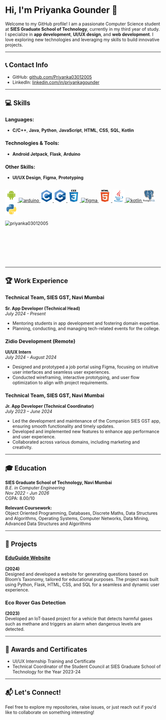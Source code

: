 # Hi, I'm Priyanka Gounder 👋

Welcome to my GitHub profile! I am a passionate Computer Science student at **SIES Graduate School of Technology**, currently in my third year of study. I specialize in **app development**, **UI/UX design**, and **web development**. I love exploring new technologies and leveraging my skills to build innovative projects.

---

## 📞 Contact Info

- GitHub: [github.com/Priyanka03012005](https://github.com/Priyanka03012005)
- LinkedIn: [linkedin.com/in/priyankagounder](https://linkedin.com/in/priyankagounder)

---

## 💻 Skills

### Languages:
- **C/C++**, **Java**, **Python**, **JavaScript**, **HTML**, **CSS**, **SQL**, **Kotlin**

### Technologies & Tools:
- **Android Jetpack**, **Flask**, **Arduino**

### Other Skills:
- **UI/UX Design**, **Figma**, **Prototyping**
  <br><br>
<p align="left"> <a href="https://developer.android.com" target="_blank" rel="noreferrer"> <img src="https://raw.githubusercontent.com/devicons/devicon/master/icons/android/android-original-wordmark.svg" alt="android" width="40" height="40"/> </a> <a href="https://www.arduino.cc/" target="_blank" rel="noreferrer"> <img src="https://cdn.worldvectorlogo.com/logos/arduino-1.svg" alt="arduino" width="40" height="40"/> </a> <a href="https://www.cprogramming.com/" target="_blank" rel="noreferrer"> <img src="https://raw.githubusercontent.com/devicons/devicon/master/icons/c/c-original.svg" alt="c" width="40" height="40"/> </a> <a href="https://www.w3schools.com/cpp/" target="_blank" rel="noreferrer"> <img src="https://raw.githubusercontent.com/devicons/devicon/master/icons/cplusplus/cplusplus-original.svg" alt="cplusplus" width="40" height="40"/> </a> <a href="https://www.w3schools.com/css/" target="_blank" rel="noreferrer"> <img src="https://raw.githubusercontent.com/devicons/devicon/master/icons/css3/css3-original-wordmark.svg" alt="css3" width="40" height="40"/> </a> <a href="https://www.figma.com/" target="_blank" rel="noreferrer"> <img src="https://www.vectorlogo.zone/logos/figma/figma-icon.svg" alt="figma" width="40" height="40"/> </a> <a href="https://www.w3.org/html/" target="_blank" rel="noreferrer"> <img src="https://raw.githubusercontent.com/devicons/devicon/master/icons/html5/html5-original-wordmark.svg" alt="html5" width="40" height="40"/> </a> <a href="https://www.java.com" target="_blank" rel="noreferrer"> <img src="https://raw.githubusercontent.com/devicons/devicon/master/icons/java/java-original.svg" alt="java" width="40" height="40"/> </a> <a href="https://kotlinlang.org" target="_blank" rel="noreferrer"> <img src="https://www.vectorlogo.zone/logos/kotlinlang/kotlinlang-icon.svg" alt="kotlin" width="40" height="40"/> </a> <a href="https://www.postgresql.org" target="_blank" rel="noreferrer"> <img src="https://raw.githubusercontent.com/devicons/devicon/master/icons/postgresql/postgresql-original-wordmark.svg" alt="postgresql" width="40" height="40"/> </a> <a href="https://www.python.org" target="_blank" rel="noreferrer"> <img src="https://raw.githubusercontent.com/devicons/devicon/master/icons/python/python-original.svg" alt="python" width="40" height="40"/> </a> </p>
<p align="center"><img align="left" src="https://github-readme-stats.vercel.app/api/top-langs?username=priyanka03012005&show_icons=true&locale=en&layout=compact" alt="priyanka03012005" /></p>
<br><br><br><br><br><br><br><br>

---

## 🏆 Work Experience

### **Technical Team, SIES GST, Navi Mumbai**
**Sr. App Developer (Technical Head)**  
*July 2024 - Present*
- Mentoring students in app development and fostering domain expertise.
- Planning, conducting, and managing tech-related events for the college.

### **Zidio Development** (Remote)  
**UI/UX Intern**  
*July 2024 - August 2024*
- Designed and prototyped a job portal using Figma, focusing on intuitive user interfaces and seamless user experiences.
- Conducted wireframing, interactive prototyping, and user flow optimization to align with project requirements.

### **Technical Team, SIES GST, Navi Mumbai**
**Jr. App Developer (Technical Coordinator)**  
*July 2023 – June 2024*
- Led the development and maintenance of the Companion SIES GST app, ensuring smooth functionality and timely updates.
- Developed and implemented new features to enhance app performance and user experience.
- Collaborated across various domains, including marketing and creativity.

---

## 🎓 Education

**SIES Graduate School of Technology, Navi Mumbai**  
*B.E. in Computer Engineering*  
*Nov 2022 - Jun 2026*  
CGPA: 8.00/10

**Relevant Coursework:**  
Object Oriented Programming, Databases, Discrete Maths, Data Structures and Algorithms, Operating Systems, Computer Networks, Data Mining, Advanced Data Structures and Algorithms

---

## 🚀 Projects

### [EduGuide Website](http://eduguide.pythonanywhere.com)  
**(2024)**  
Designed and developed a website for generating questions based on Bloom’s Taxonomy, tailored for educational purposes. The project was built using Python, Flask, HTML, CSS, and SQL for a seamless and dynamic user experience.

### **Eco Rover Gas Detection**  
**(2023)**  
Developed an IoT-based project for a vehicle that detects harmful gases such as methane and triggers an alarm when dangerous levels are detected.

---

## 🏅 Awards and Certificates

- UI/UX Internship Training and Certificate
- Technical Coordinator of the Student Council at SIES Graduate School of Technology for the Year 2023-24

---

## 📬 Let's Connect!
Feel free to explore my repositories, raise issues, or just reach out if you'd like to collaborate on something interesting!

